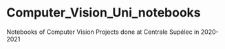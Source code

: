 # Computer_Vision_Uni_notebooks
Notebooks of Computer Vision Projects done at Centrale Supélec in 2020-2021
